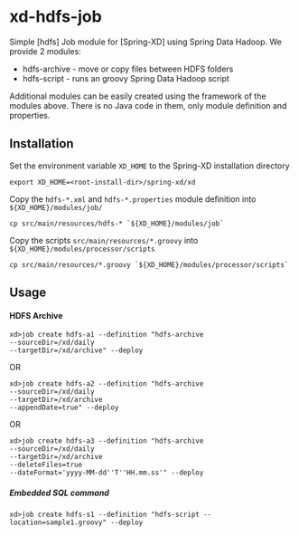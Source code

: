 xd-hdfs-job
===================

Simple [hdfs] Job module for [Spring-XD] using Spring Data Hadoop. We provide 2 modules:

* hdfs-archive - move or copy files between HDFS folders
* hdfs-script - runs an groovy Spring Data Hadoop script

Additional modules can be easily created using the framework of the modules above. There is no Java code in them, only module definition and properties.

## Installation

Set the environment variable `XD_HOME` to the Spring-XD installation directory

    export XD_HOME=<root-install-dir>/spring-xd/xd

Copy the `hdfs-*.xml` and `hdfs-*.properties` module definition into `${XD_HOME}/modules/job/`   
    
    cp src/main/resources/hdfs-* `${XD_HOME}/modules/job`

Copy the scripts `src/main/resources/*.groovy` into `${XD_HOME}/modules/processor/scripts`  
    
    cp src/main/resources/*.groovy `${XD_HOME}/modules/processor/scripts`

## Usage

#### HDFS Archive

    xd>job create hdfs-a1 --definition "hdfs-archive 
    --sourceDir=/xd/daily 
    --targetDir=/xd/archive" --deploy 

OR

    xd>job create hdfs-a2 --definition "hdfs-archive 
    --sourceDir=/xd/daily 
    --targetDir=/xd/archive
    --appendDate=true" --deploy 
    
OR

    xd>job create hdfs-a3 --definition "hdfs-archive 
    --sourceDir=/xd/daily 
    --targetDir=/xd/archive
    --deleteFiles=true
    --dateFormat='yyyy-MM-dd''T''HH.mm.ss'" --deploy 

##### Embedded SQL command      

    xd>job create hdfs-s1 --definition "hdfs-script --location=sample1.groovy" --deploy 
  
  
 
